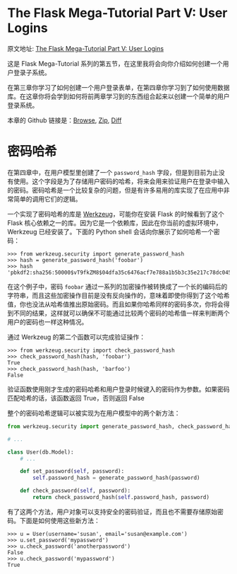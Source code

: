 The Flask Mega-Tutorial Part V: User Logins
===

原文地址: [The Flask Mega-Tutorial Part V: User Logins](https://blog.miguelgrinberg.com/post/the-flask-mega-tutorial-part-v-user-logins)

这是 Flask Mega-Tutorial 系列的第五节，在这里我将会向你介绍如何创建一个用户登录子系统。

在第三章你学习了如何创建一个用户登录表单，在第四章你学习到了如何使用数据库。在这章你将会学到如何将前两章学习到的东西组合起来以创建一个简单的用户登录系统。

本章的 Github 链接是：[Browse](https://github.com/miguelgrinberg/microblog/tree/v0.5), [Zip](https://github.com/miguelgrinberg/microblog/archive/v0.5.zip), [Diff](https://github.com/miguelgrinberg/microblog/compare/v0.4...v0.5)

密码哈希
===

在第四章中，在用户模型里创建了一个 `password_hash` 字段，但是到目前为止没有使用。这个字段是为了存储用户密码的哈希，将来会用来验证用户在登录中输入的密码。密码哈希是一个比较复杂的问题，但是有许多易用的库实现了在应用中非常简单的调用它们的逻辑。

一个实现了密码哈希的库是 [Werkzeug](http://werkzeug.pocoo.org/)，可能你在安装 Flask 的时候看到了这个 Flask 核心依赖之一的库。因为它是一个依赖库，因此在你当前的虚拟环境中，Werkzeug 已经安装了。下面的 Python shell 会话向你展示了如何哈希一个密码：

```shell
>>> from werkzeug.security import generate_password_hash
>>> hash = generate_password_hash('foobar')
>>> hash
'pbkdf2:sha256:50000$vT9fkZM8$04dfa35c6476acf7e788a1b5b3c35e217c78dc04539d295f011f01f18cd2175f'
```

在这个例子中，密码 `foobar` 通过一系列的加密操作被转换成了一个长的编码后的字符串，而且这些加密操作目前是没有反向操作的，意味着即使你得到了这个哈希值，你也没法从哈希值推出原始密码。而且如果你哈希同样的密码多次，你将会得到不同的结果，这样就可以确保不可能通过比较两个密码的哈希值一样来判断两个用户的密码也一样这种情况。

通过 Werkzeug 的第二个函数可以完成验证操作：

```shell
>>> from werkzeug.security import check_password_hash
>>> check_password_hash(hash, 'foobar')
True
>>> check_password_hash(hash, 'barfoo')
False
```

验证函数使用刚才生成的密码哈希和用户登录时候键入的密码作为参数。如果密码匹配哈希的话，该函数返回 True，否则返回 False

整个的密码哈希逻辑可以被实现为在用户模型中的两个新方法：

```python
from werkzeug.security import generate_password_hash, check_password_hash

# ...

class User(db.Model):
    # ...

    def set_password(self, password):
        self.password_hash = generate_password_hash(password)

    def check_password(self, password):
        return check_password_hash(self.password_hash, password)
```

有了这两个方法，用户对象可以支持安全的密码验证，而且也不需要存储原始密码。下面是如何使用这些新方法：

```shell
>>> u = User(username='susan', email='susan@example.com')
>>> u.set_password('mypassword')
>>> u.check_password('anotherpassword')
False
>>> u.check_password('mypassword')
True
```

